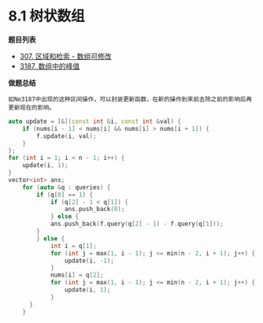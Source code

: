# 8.1 树状数组

**题目列表**

- [307. 区域和检索 - 数组可修改](https://leetcode.cn/problems/range-sum-query-mutable/description/)
- [3187. 数组中的峰值](https://leetcode.cn/problems/peaks-in-array/description/)

**做题总结**

    如No3187中出现的这种区间操作，可以封装更新函数，在新的操作到来前去除之前的影响后再更新现在的影响。

```cpp
auto update = [&](const int &i, const int &val) {
    if (nums[i - 1] < nums[i] && nums[i] > nums[i + 1]) {
        f.update(i, val);
    }
};
for (int i = 1; i < n - 1; i++) {
    update(i, 1);
}
vector<int> ans;
    for (auto &q : queries) {
        if (q[0] == 1) {
            if (q[2] - 1 < q[1]) {
                ans.push_back(0);
            } else {
            ans.push_back(f.query(q[2] - 1) - f.query(q[1]));
        }
        } else {
            int i = q[1];
            for (int j = max(1, i - 1); j <= min(n - 2, i + 1); j++) {
                update(i, -1);
            }
            nums[i] = q[2];
            for (int j = max(1, i - 1); j <= min(n - 2, i + 1); j++) {
                update(i, 1);
            }
      }
    }
```
